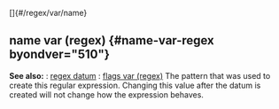 []{#/regex/var/name}
  ## name var (regex) {#name-var-regex byondver="510"}
  **See also:**
  :   [regex datum](ref/regex)
  :   [flags var (regex)](ref/regex/var/flags)
  The pattern that was used to create this regular expression. Changing
  this value after the datum is created will not change how the expression
  behaves.